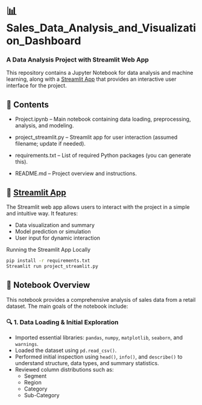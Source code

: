 # 📊 Sales_Data_Analysis_and_Visualization_Dashboard
### A Data Analysis Project with Streamlit Web App
This repository contains a Jupyter Notebook for data analysis and machine learning, along with a [Streamlit App](https://sales-data-analysis-and-visualisation.streamlit.app/) that provides an interactive user interface for the project.

## 📁 Contents
- Project.ipynb – Main notebook containing data loading, preprocessing, analysis, and modeling.

- project_streamlit.py – Streamlit app for user interaction (assumed filename; update if needed).

- requirements.txt – List of required Python packages (you can generate this).

- README.md – Project overview and instructions.

## 🚀 [Streamlit App](https://sales-data-analysis-and-visualisation.streamlit.app/)
The Streamlit web app allows users to interact with the project in a simple and intuitive way. It features:

- Data visualization and summary
- Model prediction or simulation
- User input for dynamic interaction

Running the Streamlit App Locally
   ```bash
   pip install -r requirements.txt
   Streamlit run project_streamlit.py
```

## 📘 Notebook Overview

This notebook provides a comprehensive analysis of sales data from a retail dataset. The main goals of the notebook include:

### 🔍 1. Data Loading & Initial Exploration
- Imported essential libraries: `pandas`, `numpy`, `matplotlib`, `seaborn`, and `warnings`.
- Loaded the dataset using `pd.read_csv()`.
- Performed initial inspection using `head()`, `info()`, and `describe()` to understand structure, data types, and summary statistics.
- Reviewed column distributions such as:
  - Segment
  - Region
  - Category
  - Sub-Category
